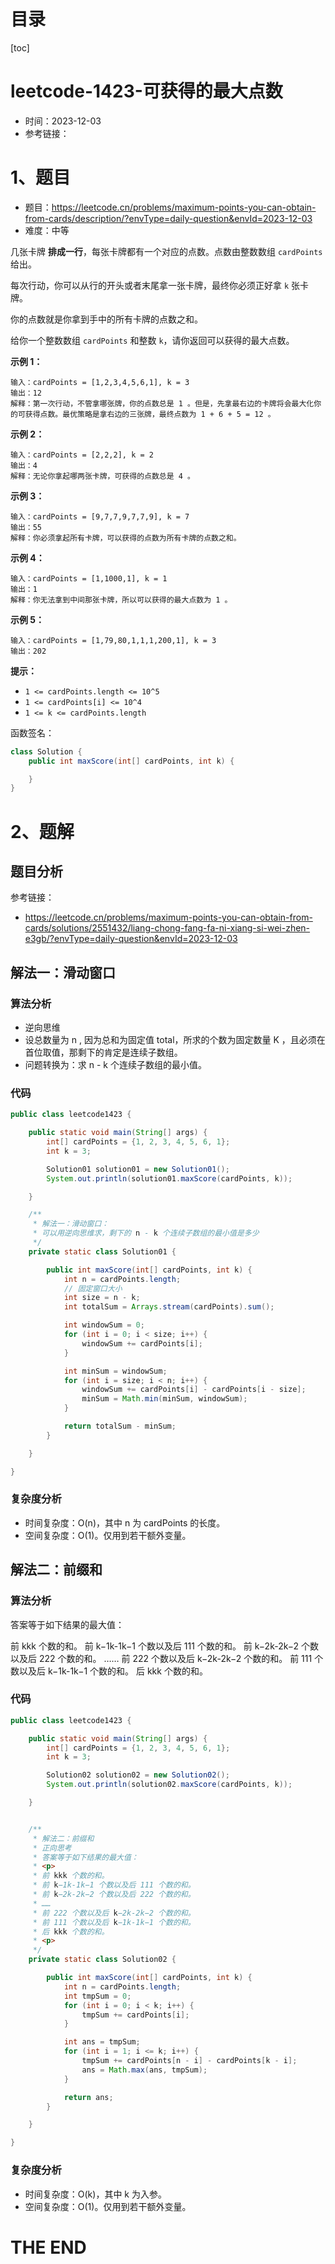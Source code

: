 # 目录

[toc]

# leetcode-1423-可获得的最大点数

- 时间：2023-12-03
- 参考链接：



# 1、题目

- 题目：https://leetcode.cn/problems/maximum-points-you-can-obtain-from-cards/description/?envType=daily-question&envId=2023-12-03
- 难度：中等

几张卡牌 **排成一行**，每张卡牌都有一个对应的点数。点数由整数数组 `cardPoints` 给出。

每次行动，你可以从行的开头或者末尾拿一张卡牌，最终你必须正好拿 `k` 张卡牌。

你的点数就是你拿到手中的所有卡牌的点数之和。

给你一个整数数组 `cardPoints` 和整数 `k`，请你返回可以获得的最大点数。

 

**示例 1：**

```
输入：cardPoints = [1,2,3,4,5,6,1], k = 3
输出：12
解释：第一次行动，不管拿哪张牌，你的点数总是 1 。但是，先拿最右边的卡牌将会最大化你的可获得点数。最优策略是拿右边的三张牌，最终点数为 1 + 6 + 5 = 12 。
```

**示例 2：**

```
输入：cardPoints = [2,2,2], k = 2
输出：4
解释：无论你拿起哪两张卡牌，可获得的点数总是 4 。
```

**示例 3：**

```
输入：cardPoints = [9,7,7,9,7,7,9], k = 7
输出：55
解释：你必须拿起所有卡牌，可以获得的点数为所有卡牌的点数之和。
```

**示例 4：**

```
输入：cardPoints = [1,1000,1], k = 1
输出：1
解释：你无法拿到中间那张卡牌，所以可以获得的最大点数为 1 。 
```

**示例 5：**

```
输入：cardPoints = [1,79,80,1,1,1,200,1], k = 3
输出：202
```

 

**提示：**

- `1 <= cardPoints.length <= 10^5`
- `1 <= cardPoints[i] <= 10^4`
- `1 <= k <= cardPoints.length`



函数签名：

```java
class Solution {
    public int maxScore(int[] cardPoints, int k) {

    }
}
```





# 2、题解

## 题目分析

参考链接：

- https://leetcode.cn/problems/maximum-points-you-can-obtain-from-cards/solutions/2551432/liang-chong-fang-fa-ni-xiang-si-wei-zhen-e3gb/?envType=daily-question&envId=2023-12-03



## 解法一：滑动窗口

### 算法分析

- 逆向思维
- 设总数量为 n , 因为总和为固定值 total，所求的个数为固定数量 K ，且必须在首位取值，那剩下的肯定是连续子数组。
- 问题转换为：求 n - k 个连续子数组的最小值。



### 代码

```java
public class leetcode1423 {

    public static void main(String[] args) {
        int[] cardPoints = {1, 2, 3, 4, 5, 6, 1};
        int k = 3;

        Solution01 solution01 = new Solution01();
        System.out.println(solution01.maxScore(cardPoints, k));

    }

    /**
     * 解法一：滑动窗口：
     * 可以用逆向思维求，剩下的 n - k 个连续子数组的最小值是多少
     */
    private static class Solution01 {

        public int maxScore(int[] cardPoints, int k) {
            int n = cardPoints.length;
            // 固定窗口大小
            int size = n - k;
            int totalSum = Arrays.stream(cardPoints).sum();

            int windowSum = 0;
            for (int i = 0; i < size; i++) {
                windowSum += cardPoints[i];
            }

            int minSum = windowSum;
            for (int i = size; i < n; i++) {
                windowSum += cardPoints[i] - cardPoints[i - size];
                minSum = Math.min(minSum, windowSum);
            }

            return totalSum - minSum;
        }

    }

}

```





### 复杂度分析

- 时间复杂度：O(n)，其中 n 为 cardPoints 的长度。
- 空间复杂度：O(1)。仅用到若干额外变量。



## 解法二：前缀和

### 算法分析

答案等于如下结果的最大值：

前 kkk 个数的和。
前 k−1k-1k−1 个数以及后 111 个数的和。
前 k−2k-2k−2 个数以及后 222 个数的和。
……
前 222 个数以及后 k−2k-2k−2 个数的和。
前 111 个数以及后 k−1k-1k−1 个数的和。
后 kkk 个数的和。





### 代码

```java
public class leetcode1423 {

    public static void main(String[] args) {
        int[] cardPoints = {1, 2, 3, 4, 5, 6, 1};
        int k = 3;

        Solution02 solution02 = new Solution02();
        System.out.println(solution02.maxScore(cardPoints, k));

    }


    /**
     * 解法二：前缀和
     * 正向思考
     * 答案等于如下结果的最大值：
     * <p>
     * 前 kkk 个数的和。
     * 前 k−1k-1k−1 个数以及后 111 个数的和。
     * 前 k−2k-2k−2 个数以及后 222 个数的和。
     * ……
     * 前 222 个数以及后 k−2k-2k−2 个数的和。
     * 前 111 个数以及后 k−1k-1k−1 个数的和。
     * 后 kkk 个数的和。
     * <p>
     */
    private static class Solution02 {

        public int maxScore(int[] cardPoints, int k) {
            int n = cardPoints.length;
            int tmpSum = 0;
            for (int i = 0; i < k; i++) {
                tmpSum += cardPoints[i];
            }

            int ans = tmpSum;
            for (int i = 1; i <= k; i++) {
                tmpSum += cardPoints[n - i] - cardPoints[k - i];
                ans = Math.max(ans, tmpSum);
            }

            return ans;
        }

    }

}

```





### 复杂度分析

- 时间复杂度：O(k)，其中 k 为入参。
- 空间复杂度：O(1)。仅用到若干额外变量。



# THE END